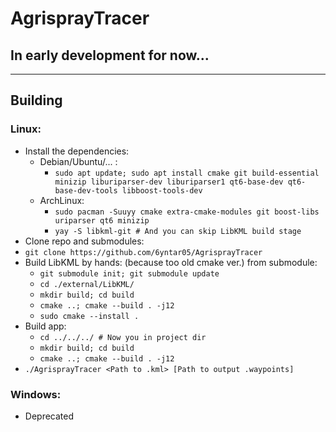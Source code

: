 # AgrisprayTracer
## In early development for now...
---

## Building
### Linux:
- Install the dependencies:
    - Debian/Ubuntu/... :
      - `sudo apt update; sudo apt install cmake git build-essential minizip liburiparser-dev liburiparser1 qt6-base-dev qt6-base-dev-tools libboost-tools-dev`
    - ArchLinux:
      - `sudo pacman -Suuyy cmake extra-cmake-modules git boost-libs uriparser qt6 minizip`
      - `yay -S libkml-git # And you can skip LibKML build stage`
- Clone repo and submodules:
- `git clone https://github.com/6yntar05/AgrisprayTracer`
- Build LibKML by hands: (because too old cmake ver.) from submodule:
    - `git submodule init; git submodule update`
    - `cd ./external/LibKML/`
    - `mkdir build; cd build`
    - `cmake ..; cmake --build . -j12`
    - `sudo cmake --install .`
- Build app:
    - `cd ../../../ # Now you in project dir`
    - `mkdir build; cd build`
    - `cmake ..; cmake --build . -j12`
- `./AgrisprayTracer <Path to .kml> [Path to output .waypoints]`
  

### Windows:
- Deprecated